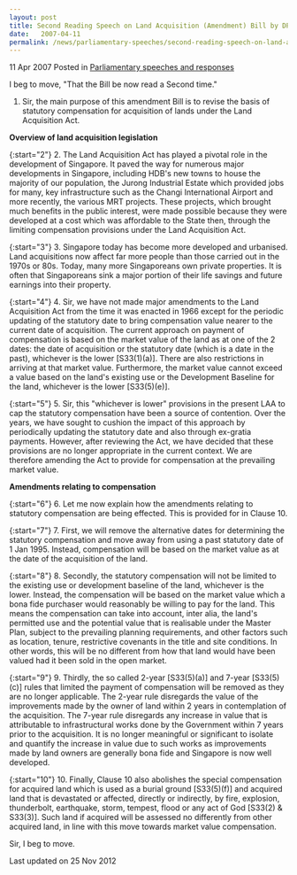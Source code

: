 ```yaml
---
layout: post
title: Second Reading Speech on Land Acquisition (Amendment) Bill by DPM Prof S Jayakumar, 11 Apr 2007
date:   2007-04-11
permalink: /news/parliamentary-speeches/second-reading-speech-on-land-acquisition-amendment-bill-by-dpm-prof-s-jayakumar-11-apr-2007
---
```


11 Apr 2007 Posted in [Parliamentary speeches and responses](/news/parliamentary-speeches) 

I beg to move, "That the Bill be now read a Second time."
 

1. Sir, the main purpose of this amendment Bill is to revise the basis of statutory compensation for acquisition of lands under the Land Acquisition Act.

**Overview of land acquisition legislation**

{:start="2"}
2. The Land Acquisition Act has played a pivotal role in the development of Singapore. It paved the way for numerous major developments in Singapore, including HDB's new towns to house the majority of our population, the Jurong Industrial Estate which provided jobs for many, key infrastructure such as the Changi International Airport and more recently, the various MRT projects. These projects, which brought much benefits in the public interest, were made possible because they were developed at a cost which was affordable to the State then, through the limiting compensation provisions under the Land Acquisition Act.

{:start="3"}
3. Singapore today has become more developed and urbanised. Land acquisitions now affect far more people than those carried out in the 1970s or 80s. Today, many more Singaporeans own private properties. It is often that Singaporeans sink a major portion of their life savings and future earnings into their property.

{:start="4"}
4. Sir, we have not made major amendments to the Land Acquisition Act from the time it was enacted in 1966 except for the periodic updating of the statutory date to bring compensation value nearer to the current date of acquisition. The current approach on payment of compensation is based on the market value of the land as at one of the 2 dates: the date of acquisition or the statutory date (which is a date in the past), whichever is the lower [S33(1)(a)]. There are also restrictions in arriving at that market value. Furthermore, the market value cannot exceed a value based on the land's existing use or the Development Baseline for the land, whichever is the lower [S33(5)(e)].

{:start="5"}
5. Sir, this "whichever is lower" provisions in the present LAA to cap the statutory compensation have been a source of contention. Over the years, we have sought to cushion the impact of this approach by periodically updating the statutory date and also through ex-gratia payments. However, after reviewing the Act, we have decided that these provisions are no longer appropriate in the current context. We are therefore amending the Act to provide for compensation at the prevailing market value.


**Amendments relating to compensation**

{:start="6"}
6. Let me now explain how the amendments relating to statutory compensation are being effected. This is provided for in Clause 10.

{:start="7"}
7. First, we will remove the alternative dates for determining the statutory compensation and move away from using a past statutory date of 1 Jan 1995. Instead, compensation will be based on the market value as at the date of the acquisition of the land.

{:start="8"}
8. Secondly, the statutory compensation will not be limited to the existing use or development baseline of the land, whichever is the lower. Instead, the compensation will be based on the market value which a bona fide purchaser would reasonably be willing to pay for the land. This means the compensation can take into account, inter alia, the land's permitted use and the potential value that is realisable under the Master Plan, subject to the prevailing planning requirements, and other factors such as location, tenure, restrictive covenants in the title and site conditions. In other words, this will be no different from how that land would have been valued had it been sold in the open market.

{:start="9"}
9. Thirdly, the so called 2-year [S33(5)(a)] and 7-year [S33(5)(c)] rules that limited the payment of compensation will be removed as they are no longer applicable. The 2-year rule disregards the value of the improvements made by the owner of land within 2 years in contemplation of the acquisition. The 7-year rule disregards any increase in value that is attributable to infrastructural works done by the Government within 7 years prior to the acquisition. It is no longer meaningful or significant to isolate and quantify the increase in value due to such works as improvements made by land owners are generally bona fide and Singapore is now well developed.

{:start="10"}
10. Finally, Clause 10 also abolishes the special compensation for acquired land which is used as a burial ground [S33(5)(f)] and acquired land that is devastated or affected, directly or indirectly, by fire, explosion, thunderbolt, earthquake, storm, tempest, flood or any act of God [S33(2) & S33(3)]. Such land if acquired will be assessed no differently from other acquired land, in line with this move towards market value compensation.


Sir, I beg to move.


<p class="right-side-updated">Last updated on 25 Nov 2012</p> 
